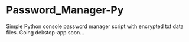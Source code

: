# Password_Manager-Py

Simple Python console password manager script with encrypted txt data files. Going dekstop-app soon...

